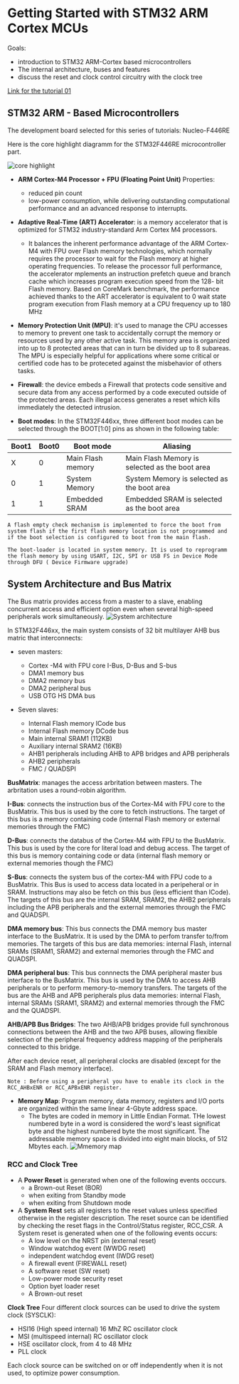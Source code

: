 # Getting Started with STM32 ARM Cortex MCUs

Goals: 
- introduction to STM32 ARM-Cortex based microcontrollers
- The internal architecture, buses and features
- discuss the reset and clock control circuitry with the clock tree

[Link for the tutorial 01](https://deepbluembedded.com/getting-started-with-stm32-arm-cortex-mcus/)

## STM32 ARM - Based Microcontrollers 

The development board selected for this series of tutorials: Nucleo-F446RE

Here is the core highlight diagramm for the STM32F446RE microcontroller part.

![core highlight](./pictures/stm32f446re.avif)

+ **ARM Cortex-M4 Processor + FPU (Floating Point Unit)**
Properties:
  - reduced pin count 
  - low-power consumption, while delivering outstanding computational performance and an advanced response to interrupts.

+ **Adaptive Real-Time (ART) Accelerator**: is a memory accelerator that is optimized for STM32 industry-standard Arm Cortex M4 processors.

  - It balances the inherent performance advantage of the ARM Cortex-M4 with FPU over Flash memory technologies, which normally requires the processor to wait for the Flash memory at higher operating frequencies. To release the processor full performance, the accelerator mplements an instruction prefetch queue and branch cache which increases program execution speed from the 128- bit Flash memory. Based on CoreMark benchmark, the performance achieved thanks to the ART accelerator is equivalent to 0 wait state program execution from Flash memory at a CPU frequency up to 180 MHz

+ **Memory Protection Unit (MPU)**: it's used to manage the CPU accesses to memory to prevent one task to accidentally corrupt the memory or resources used by any other active task. This memory area is organized into up to 8 protected areas that can in turn be divided up to 8 subareas. The MPU is especially helpful for applications where some critical or certified code has to be proteceted against the misbehavior of others tasks.

+ **Firewall**: the device embeds a Firewall that protects code sensitive and secure data from any access performed by a code executed outside of the protected areas. Each illegal access generates a reset which kills immediately the detected intrusion. 

+ **Boot modes**:
In the STM32F446xx, three different boot modes can be selected through the BOOT[1:0] pins as shown in the following table: 

|Boot1  | Boot0 | Boot mode | Aliasing  |
|-------|-------|---------  |---------- |  
|   X   |  0    | Main Flash memory | Main Flash Memory is selected as the boot area |
|   0   |   1   | System Memory| System Memory is selected as the boot area |
|   1   |   1   | Embedded SRAM | Embedded SRAM is selected as the boot area|   

    A flash empty check mechanism is implemented to force the boot from system flash if the first flash memory location is not programmed and if the boot selection is configured to boot from the main flash. 

    The boot-loader is located in system memory. It is used to reprogramm the flash memory by using USART, I2C, SPI or USB FS in Device Mode through DFU ( Device Firmware upgrade)

## System Architecture and Bus Matrix 

The Bus matrix provides access from a master to a slave, enabling concurrent access and efficient option even when several high-speed peripherals work simultaneously. 
![System architecture](./pictures/System_architecture_STM32F446xxx.png)

In STM32F446xx, the main system consists of 32 bit multilayer AHB bus matric that interconnects: 
* seven masters: 
    - Cortex -M4 with FPU core I-Bus, D-Bus and S-bus
    - DMA1 memory bus 
    - DMA2 memory bus
    - DMA2 peripheral bus
    - USB OTG HS DMA bus 

* Seven slaves: 
    - Internal Flash memory ICode bus
    - Internal Flash memory DCode bus
    - Main internal SRAM1 (112KB)
    - Auxiliary internal SRAM2 (16KB)
    - AHB1 peripherals including AHB to APB bridges and APB peripherals 
    - AHB2 peripherals
    - FMC / QUADSPI  

**BusMatrix**: manages the access arbritation between masters. The arbritation uses a round-robin algorithm.

**I-Bus**: connects the instruction bus of the Cortex-M4 with FPU core to the BusMatrix. This bus is used by the core to fetch instructions. The target of this bus is a memory containing code (internal Flash memory or external memories through the FMC)

**D-Bus**: connects the databus of the Cortex-M4 with FPU to the BusMatrix. This bus is used by the core for literal load and debug access. The target of this bus is memory containing code or data (internal flash memory or external memories though the FMC)

**S-Bus**: connects the system bus of the cortex-M4 with FPU code to a BusMatrix. This Bus is used to access data located in a peripeheral or in SRAM. Instructions may also be fetch on this bus (less efficient than ICode). The targets of this bus are the internal SRAM, SRAM2, the AHB2 peripherals including the APB peripherals and the external memories through the FMC and QUADSPI.

**DMA memory bus**: This bus connects the DMA memory bus master interface to the BusMatrix. It is used by the DMA to perfom transfer to/from memories. The targets of this bus are data memories: internal Flash, internal SRAMs (SRAM1, SRAM2) and external memories through the FMC and QUADSPI. 

**DMA peripheral bus**: This bus connnects the DMA peripheral master bus interface to the BusMatrix. This bus is used by the DMA to access AHB peripherals or to perform memory-to-memory transfers. The targets of the bus are the AHB and APB peripherals plus data memories: internal Flash, internal SRAMs (SRAM1, SRAM2) and external memories through the FMC and the QUADSPI. 

**AHB/APB Bus Bridges**: The two AHB/APB bridges provide full synchronous connections between the AHB and the two APB buses, allowing flexible selection of the peripheral frequency address mapping of the peripherals connected to this bridge.  

After each device reset, all peripheral clocks are disabled (except for the SRAM and Flash memory interface). 

    Note : Before using a peripheral you have to enable its clock in the RCC_AHBxENR or RCC_APBxENR register.

* **Memory Map**: Program memory, data memory, registers and I/O ports are organized within the same linear 4-Gbyte address space. 
    - The bytes are coded in memory in Little Endian Format. THe lowest numbered byte in a word is considered the word's least significat byte and the highest numbered byte the most significant. The addressable memory space is divided into eight main blocks, of 512 Mbytes each. 
![Mmemory map](./pictures/memory_map.png)

### RCC and Clock Tree 
* A **Power Reset** is generated when one of the following events occcurs.
    - a Brown-out Reset (BOR)
    - when exiting from Standby mode
    - when exiting from Shutdown mode
* A **System Rest** sets all registers to the reset values unless specified otherwise in the register description. The reset source can be identified by checking the reset flags in the Control/Status register, RCC_CSR. A System reset is generated when one of the following events occurs: 
    - A low level on the NRST pin (external reset)
    - Window watchdog event (WWDG reset)
    - independent watchdog event (IWDG reset)
    - A firewall event (FIREWALL reset)
    - A software reset (SW reset)
    - Low-power mode security reset
    - Option byet loader reset 
    - A Brown-out reset

**Clock Tree**
Four different clock sources can be used to drive the system clock (SYSCLK): 
+ HSI16 (High speed internal) 16 MhZ RC oscillator clock
+ MSI (multispeed internal) RC oscillator clock
+ HSE oscillator clock, from 4 to 48 MHz 
+ PLL clock 

Each clock source can be switched on or off independently when it is not used, to optimize power consumption.
